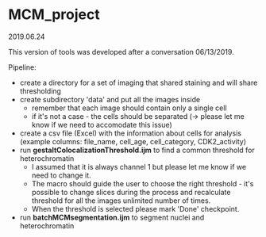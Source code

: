 # MCM_project


2019.06.24

This version of tools was developed after a conversation 06/13/2019.

Pipeline:

* create a directory for a set of imaging that shared staining and will share thresholding 
* create subdirectory 'data' and put all the images inside
  * remember that each image should contain only a single cell
  * if it's not a case - the cells should be separated (-> please let me know if we need to accomodate this issue)
* create a csv file (Excel) with the information about cells for analysis (example columns: file_name, cell_age, cell_category, CDK2_activity)
* run __gestaltColocalizationThreshold.ijm__ to find a common threshold for heterochromatin 
  * I assumed that it is always channel 1 but please let me know if we need to change it.
  * The macro should guide the user to choose the right threshold - it's possible to change slices during the process and recalculate threshold for all the images unlimited number of times.
  * When the threshold is selected please mark 'Done' checkpoint.
* run __batchMCMsegmentation.ijm__ to segment nuclei and heterochromatin

